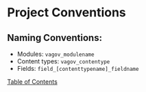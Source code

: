 # Project Conventions

## Naming Conventions:
* Modules: `vagov_modulename`
* Content types: `vagov_contentype`
* Fields: `field_[contenttypename]_fieldname`


[Table of Contents](../README.md)

